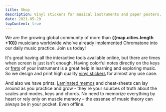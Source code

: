 ```yaml
---
title: Shop
description: Vinyl stickers for musical instruments and paper posters, memos and more to print! The stickers are satisfyingly durable and are cut in very optimized layouts. One sheet can cover many instruments, so you can share your set with friends. 
date: 2021-05-20
topContent: true
---
```


<script setup>
import mapOl from './map-ol.vue'
import map from '#/db/map.yml'
</script>

<map-ol :cities="map.cities" />

We are the growing global community of more than **{{map.cities.length +10}}** musicians worldwide who've already implemented Chromatone into our daily music practice. Join us today!

It's great having all the interactive tools available online, but there are times when screen is just isn't enough. Having colorful notes directly on the keys or [frets](./fretboard/index.md) of your instrument is a great help in learning and exploring music. So we design and print high quality [vinyl stickers](./keys/index.md) for almost any use case.

And also we have prints. [Laminated memos](./memo/index.md) and cheat-sheets can lay around as you practice and grow - they're your sources of truth about the scales and modes, keys and chords. No need to memorize everything by heart or rely only on muscle memory – the essense of music theory can always be in your pocket. Even offline.
